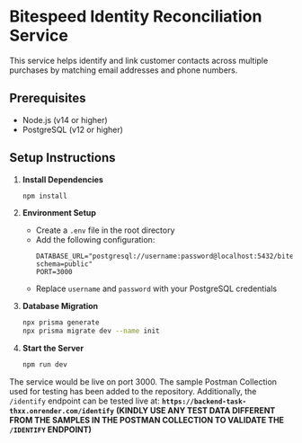 # Bitespeed Identity Reconciliation Service

This service helps identify and link customer contacts across multiple purchases by matching email addresses and phone numbers.

## Prerequisites

- Node.js (v14 or higher)
- PostgreSQL (v12 or higher)


## Setup Instructions


1. **Install Dependencies**
   ```bash
   npm install
   ```

2. **Environment Setup**
   - Create a `.env` file in the root directory
   - Add the following configuration:
     ```
     DATABASE_URL="postgresql://username:password@localhost:5432/bitespeed?schema=public"
     PORT=3000
     ```
   - Replace `username` and `password` with your PostgreSQL credentials

3. **Database Migration**
   ```bash
   npx prisma generate
   npx prisma migrate dev --name init
   ```

4. **Start the Server**
     ```bash
     npm run dev
     ```
     
The service would be live on port 3000.
The sample Postman Collection used for testing has been added to the repository. Additionally, the `/identify` endpoint can be tested live at:
**`https://backend-task-thxx.onrender.com/identify`**  **(KINDLY USE ANY TEST DATA DIFFERENT FROM THE SAMPLES IN THE POSTMAN COLLECTION TO VALIDATE THE `/IDENTIFY` ENDPOINT)**
